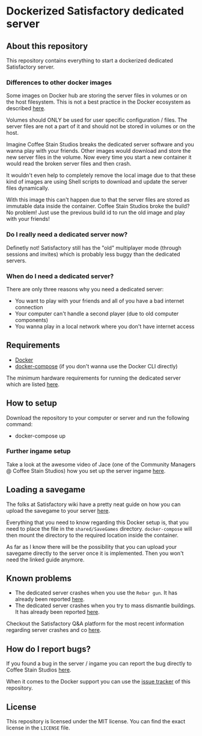 # Dockerized Satisfactory dedicated server

## About this repository

This repository contains everything to start a dockerized dedicated Satisfactory server.

### Differences to other docker images

Some images on Docker hub are storing the server files in volumes or on the host filesystem. This is not a best practice in the Docker ecosystem as described [here](https://docs.docker.com/develop/develop-images/dockerfile_best-practices/#volume).

Volumes should ONLY be used for user specific configuration / files. The server files are not a part of it and should not be stored in volumes or on the host.

Imagine Coffee Stain Studios breaks the dedicated server software and you wanna play with your friends. Other images would download and store the new server files in the volume. Now every time you start a new container it would read the broken server files and then crash.

It wouldn't even help to completely remove the local image due to that these kind of images are using Shell scripts to download and update the server files dynamically.

With this image this can't happen due to that the server files are stored as immutable data inside the container. Coffee Stain Studios broke the build? No problem! Just use the previous build id to run the old image and play with your friends!

### Do I really need a dedicated server now?

Definetly not! Satisfactory still has the "old" multiplayer mode (through sessions and invites) which is probably less buggy than the dedicated servers.

### When do I need a dedicated server?

There are only three reasons why you need a dedicated server:

- You want to play with your friends and all of you have a bad internet connection
- Your computer can't handle a second player (due to old computer components)
- You wanna play in a local network where you don't have internet access

## Requirements

- [Docker](https://docs.docker.com/engine/install/)
- [docker-compose](https://docs.docker.com/compose/install/) (if you don't wanna use the Docker CLI directly)

The minimum hardware requirements for running the dedicated server which are listed [here](https://satisfactory.fandom.com/wiki/Dedicated_servers#Minimum_requirements).

## How to setup

Download the repository to your computer or server and run the following command:

- docker-compose up

### Further ingame setup

Take a look at the awesome video of Jace (one of the Community Managers @ Coffee Stain Studios) how you set up the server ingame [here](https://youtu.be/Nn-1s87JJxc?t=490).

## Loading a savegame

The folks at Satisfactory wiki have a pretty neat guide on how you can upload the savegame to your server [here](https://satisfactory.fandom.com/wiki/Dedicated_servers#Loading_save_file).

Everything that you need to know regarding this Docker setup is, that you need to place the file in the `shared/SaveGames` directory. `docker-compose` will then mount the directory to the required location inside the container.

As far as I know there will be the possibility that you can upload your savegame directly to the server once it is implemented. Then you won't need the linked guide anymore.

## Known problems

- The dedicated server crashes when you use the `Rebar gun`. It has already been reported [here](https://questions.satisfactorygame.com/post/6178f324831c852052353029).
- The dedicated server crashes when you try to mass dismantle buildings. It has already been reported [here](https://questions.satisfactorygame.com/post/617877df831c852052352866).

Checkout the Satisfactory Q&A platform for the most recent information regarding server crashes and co [here](https://questions.satisfactorygame.com/search?search=Dedicated).

## How do I report bugs?

If you found a bug in the server / ingame you can report the bug directly to Coffee Stain Studios [here](https://questions.satisfactorygame.com/).

When it comes to the Docker support you can use the [issue tracker](https://github.com/YannickFricke/Satisfactory-DS-Docker/issues) of this repository.

## License

This repository is licensed under the MIT license. You can find the exact license in the `LICENSE` file.
